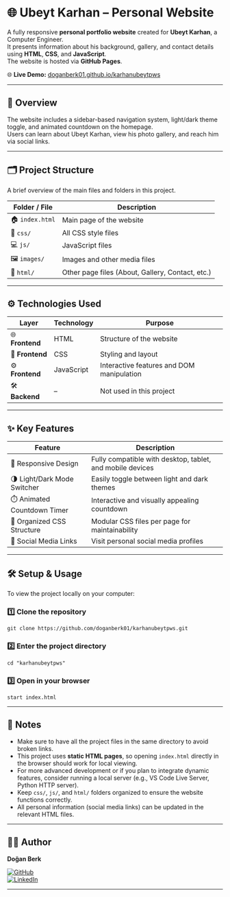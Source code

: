 # 🌐 Ubeyt Karhan – Personal Website  

A fully responsive **personal portfolio website** created for **Ubeyt Karhan**, a Computer Engineer.  
It presents information about his background, gallery, and contact details using **HTML**, **CSS**, and **JavaScript**.  
The website is hosted via **GitHub Pages**.

🌐 **Live Demo:** [doganberk01.github.io/karhanubeytpws](https://doganberk01.github.io/karhanubeytpws)

---

## 📝 Overview  

The website includes a sidebar-based navigation system, light/dark theme toggle, and animated countdown on the homepage.  
Users can learn about Ubeyt Karhan, view his photo gallery, and reach him via social links.

---

## 🗂️ Project Structure

A brief overview of the main files and folders in this project.

| **Folder / File** | **Description** |
|---------------------|-------------|
| 🏠 `index.html`      | Main page of the website |
| 🎨 `css/`            | All CSS style files |
| 💻 `js/`             | JavaScript files |
| 🖼️ `images/`         | Images and other media files |
| 📄 `html/`           | Other page files (About, Gallery, Contact, etc.) |

---

## ⚙️ Technologies Used

| **Layer** | **Technology** | **Purpose** |
|-----------|------------|---------|
| 🌐 **Frontend** | HTML       | Structure of the website |
| 🎨 **Frontend** | CSS        | Styling and layout |
| ⚙️ **Frontend** | JavaScript | Interactive features and DOM manipulation |
| 🛠️ **Backend**  | –          | Not used in this project |

---

## ✨ Key Features

| **Feature** | **Description** |
|---------|-------------|
| 📱 Responsive Design | Fully compatible with desktop, tablet, and mobile devices |
| 🌗 Light/Dark Mode Switcher | Easily toggle between light and dark themes |
| ⏱️ Animated Countdown Timer | Interactive and visually appealing countdown |
| 🎨 Organized CSS Structure | Modular CSS files per page for maintainability |
| 🔗 Social Media Links | Visit personal social media profiles |

---

## 🛠️ Setup & Usage

To view the project locally on your computer:

### 1️⃣ Clone the repository
```
git clone https://github.com/doganberk01/karhanubeytpws.git
```
### 2️⃣ Enter the project directory
```
cd "karhanubeytpws"
```
### 3️⃣ Open in your browser
```
start index.html
```

---

## 📝 Notes

* Make sure to have all the project files in the same directory to avoid broken links.  
* This project uses **static HTML pages**, so opening `index.html` directly in the browser should work for local viewing.  
* For more advanced development or if you plan to integrate dynamic features, consider running a local server (e.g., VS Code Live Server, Python HTTP server).  
* Keep `css/`, `js/`, and `html/` folders organized to ensure the website functions correctly.  
* All personal information (social media links) can be updated in the relevant HTML files.

---

## 👨‍💻 Author  

**Doğan Berk**

[![GitHub](https://img.shields.io/badge/GitHub-100000?style=for-the-badge&logo=github&logoColor=white)](https://github.com/doganberk01)  
[![LinkedIn](https://img.shields.io/badge/LinkedIn-0A66C2?style=for-the-badge&logo=linkedin&logoColor=white)](https://www.linkedin.com/in/doğan-berk-07a72b201)

---
